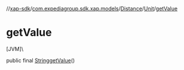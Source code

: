 //[xap-sdk](../../../../index.md)/[com.expediagroup.sdk.xap.models](../../index.md)/[Distance](../index.md)/[Unit](index.md)/[getValue](get-value.md)

# getValue

[JVM]\

public final [String](https://docs.oracle.com/javase/8/docs/api/java/lang/String.html)[getValue](get-value.md)()
